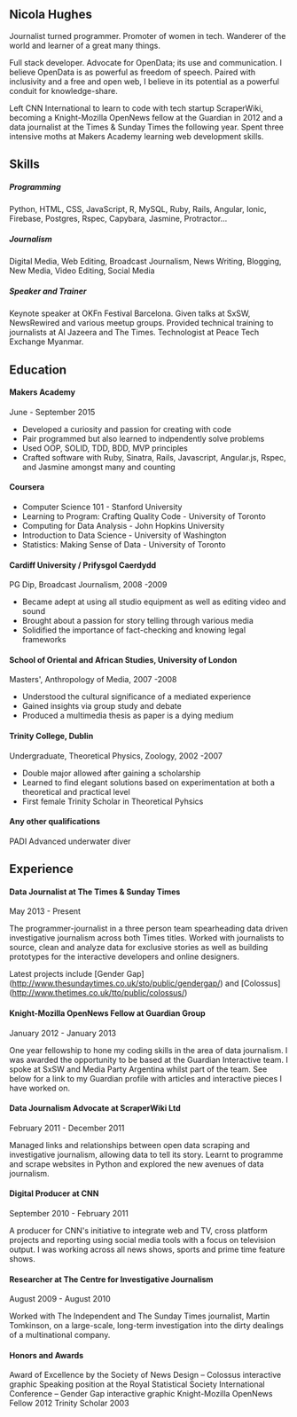 ## Nicola Hughes

Journalist turned programmer. Promoter of women in tech. Wanderer of the world and learner of a great many things.

Full stack developer. Advocate for OpenData; its use and communication. I believe OpenData is as powerful as freedom of speech. Paired with inclusivity and a free and open web, I believe in its potential as a powerful conduit for knowledge-share.

Left CNN International to learn to code with tech startup ScraperWiki, becoming a Knight-Mozilla OpenNews fellow at the Guardian in 2012 and a data journalist at the Times & Sunday Times the following year. Spent three intensive moths at Makers Academy learning web development skills.

## Skills

##### Programming
Python, HTML, CSS, JavaScript, R, MySQL, Ruby, Rails, Angular, Ionic, Firebase, Postgres, Rspec, Capybara, Jasmine, Protractor...

##### Journalism
Digital Media, Web Editing, Broadcast Journalism, News Writing, Blogging, New Media, Video Editing, Social Media

##### Speaker and Trainer
Keynote speaker at OKFn Festival Barcelona. Given talks at SxSW, NewsRewired and various meetup groups. Provided technical training to journalists at Al Jazeera and The Times. Technologist at Peace Tech Exchange Myanmar.

## Education

#### Makers Academy
June - September 2015

- Developed a curiosity and passion for creating with code
- Pair programmed but also learned to indpendently solve problems
- Used OOP, SOLID, TDD, BDD, MVP principles
- Crafted software with Ruby, Sinatra, Rails, Javascript, Angular.js, Rspec, and Jasmine amongst many and counting

#### Coursera

- Computer Science 101 - Stanford University
- Learning to Program: Crafting Quality Code - University of Toronto
- Computing for Data Analysis - John Hopkins University
- Introduction to Data Science - University of Washington
- Statistics: Making Sense of Data - University of Toronto

#### Cardiff University / Prifysgol Caerdydd
PG Dip, Broadcast Journalism, 2008 -2009

- Became adept at using all studio equipment as well as editing video and sound
- Brought about a passion for story telling through various media
- Solidified the importance of fact-checking and knowing legal frameworks

#### School of Oriental and African Studies, University of London
Masters', Anthropology of Media, 2007 -2008

- Understood the cultural significance of a mediated experience
- Gained insights via group study and debate
- Produced a multimedia thesis as paper is a dying medium

#### Trinity College, Dublin
Undergraduate, Theoretical Physics, Zoology, 2002 -2007

- Double major allowed after gaining a scholarship
- Learned to find elegant solutions based on experimentation at both a theoretical and practical level
- First female Trinity Scholar in Theoretical Pyhsics

#### Any other qualifications
PADI Advanced underwater diver

## Experience

#### Data Journalist at The Times & Sunday Times
May 2013 - Present

The programmer-journalist in a three person team spearheading data driven investigative journalism across both Times titles.
Worked with journalists to source, clean and analyze data for exclusive stories as well as building prototypes for the interactive developers and online designers.

Latest projects include [Gender Gap] (http://www.thesundaytimes.co.uk/sto/public/gendergap/) and [Colossus] (http://www.thetimes.co.uk/tto/public/colossus/)

#### Knight-Mozilla OpenNews Fellow at Guardian Group
January 2012 - January 2013

One year fellowship to hone my coding skills in the area of data journalism. I was awarded the opportunity to be based at the Guardian Interactive team. I spoke at SxSW and Media Party Argentina whilst part of the team. See below for a link to my Guardian profile with articles and interactive pieces I have worked on.

#### Data Journalism Advocate at ScraperWiki Ltd
February 2011 - December 2011

Managed links and relationships between open data scraping and investigative journalism, allowing data to tell its story. Learnt to programme and scrape websites in Python and explored the new avenues of data journalism.

#### Digital Producer at CNN
September 2010 - February 2011

A producer for CNN's initiative to integrate web and TV, cross platform projects and reporting using social media tools with a focus on television output.  I was working across all news shows, sports and prime time feature shows.

#### Researcher at The Centre for Investigative Journalism
August 2009 - August 2010

Worked with The Independent and The Sunday Times journalist, Martin Tomkinson, on a large-scale, long-term investigation into the dirty dealings of a multinational company.

#### Honors and Awards

Award of Excellence by the Society of News Design  – Colossus interactive graphic
Speaking position at the Royal Statistical Society International Conference – Gender Gap interactive graphic
Knight-Mozilla OpenNews Fellow 2012
Trinity Scholar 2003
